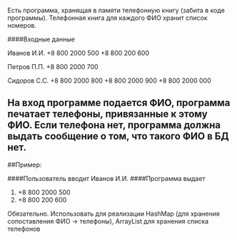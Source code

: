 Есть программа, хранящая в памяти телефонную книгу (забита в коде программы). 
Телефонная книга для каждого ФИО хранит список номеров. 

####Входные данные
 
Иванов И.И. +8 800 2000 500 +8 800 200 600 

Петров П.П. +8 800 2000 700
 
Сидоров С.С. +8 800 2000 800 +8 800 2000 900 +8 800 2000 000 

На вход программе подается ФИО, программа печатает телефоны, привязанные к этому ФИО. 
Если телефона нет, программа должна выдать сообщение о том, что такого ФИО в БД нет. 
---
##Пример: 

####Пользователь вводит 
Иванов И.И. 
####Программа выдает 
1. +8 800 2000 500 
2. +8 800 200 600 

Обязательно. 
Использовать для реализации HashMap (для хранения сопоставления ФИО -> телефоны), ArrayList для хранения списка телефонов